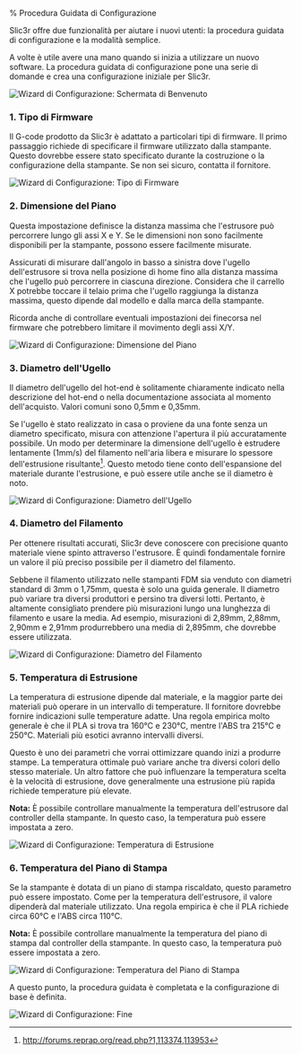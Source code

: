 % Procedura Guidata di Configurazione

Slic3r offre due funzionalità per aiutare i nuovi utenti: la procedura guidata di configurazione e la modalità semplice.

A volte è utile avere una mano quando si inizia a utilizzare un nuovo software. La procedura guidata di configurazione pone una serie di domande e crea una configurazione iniziale per Slic3r.

![Wizard di Configurazione: Schermata di Benvenuto](images/configuration-wizard/configuration_wizard_welcome.png "fig:")

### 1. Tipo di Firmware

Il G-code prodotto da Slic3r è adattato a particolari tipi di firmware. Il primo passaggio richiede di specificare il firmware utilizzato dalla stampante. Questo dovrebbe essere stato specificato durante la costruzione o la configurazione della stampante. Se non sei sicuro, contatta il fornitore.

![Wizard di Configurazione: Tipo di Firmware](images/configuration-wizard/configuration_wizard_firmware_type.png "fig:")

### 2. Dimensione del Piano

Questa impostazione definisce la distanza massima che l'estrusore può percorrere lungo gli assi X e Y. Se le dimensioni non sono facilmente disponibili per la stampante, possono essere facilmente misurate.

Assicurati di misurare dall'angolo in basso a sinistra dove l'ugello dell'estrusore si trova nella posizione di home fino alla distanza massima che l'ugello può percorrere in ciascuna direzione. Considera che il carrello X potrebbe toccare il telaio prima che l'ugello raggiunga la distanza massima, questo dipende dal modello e dalla marca della stampante.

Ricorda anche di controllare eventuali impostazioni dei finecorsa nel firmware che potrebbero limitare il movimento degli assi X/Y.

![Wizard di Configurazione: Dimensione del Piano](images/configuration-wizard/configuration_wizard_bed_size.png "fig:")

### 3. Diametro dell'Ugello

Il diametro dell'ugello del hot-end è solitamente chiaramente indicato nella descrizione del hot-end o nella documentazione associata al momento dell'acquisto. Valori comuni sono 0,5mm e 0,35mm.

Se l'ugello è stato realizzato in casa o proviene da una fonte senza un diametro specificato, misura con attenzione l'apertura il più accuratamente possibile. Un modo per determinare la dimensione dell'ugello è estrudere lentamente (1mm/s) del filamento nell'aria libera e misurare lo spessore dell'estrusione risultante[^1]. Questo metodo tiene conto dell'espansione del materiale durante l'estrusione, e può essere utile anche se il diametro è noto.

![Wizard di Configurazione: Diametro dell'Ugello](images/configuration-wizard/configuration_wizard_nozzle_diameter.png "fig:")

### 4. Diametro del Filamento

Per ottenere risultati accurati, Slic3r deve conoscere con precisione quanto materiale viene spinto attraverso l'estrusore. È quindi fondamentale fornire un valore il più preciso possibile per il diametro del filamento.

Sebbene il filamento utilizzato nelle stampanti FDM sia venduto con diametri standard di 3mm o 1,75mm, questa è solo una guida generale. Il diametro può variare tra diversi produttori e persino tra diversi lotti. Pertanto, è altamente consigliato prendere più misurazioni lungo una lunghezza di filamento e usare la media. Ad esempio, misurazioni di 2,89mm, 2,88mm, 2,90mm e 2,91mm produrrebbero una media di 2,895mm, che dovrebbe essere utilizzata.

![Wizard di Configurazione: Diametro del Filamento](images/configuration-wizard/configuration_wizard_filament_diameter.png "fig:")

### 5. Temperatura di Estrusione

La temperatura di estrusione dipende dal materiale, e la maggior parte dei materiali può operare in un intervallo di temperature. Il fornitore dovrebbe fornire indicazioni sulle temperature adatte. Una regola empirica molto generale è che il PLA si trova tra 160°C e 230°C, mentre l'ABS tra 215°C e 250°C. Materiali più esotici avranno intervalli diversi.

Questo è uno dei parametri che vorrai ottimizzare quando inizi a produrre stampe. La temperatura ottimale può variare anche tra diversi colori dello stesso materiale. Un altro fattore che può influenzare la temperatura scelta è la velocità di estrusione, dove generalmente una estrusione più rapida richiede temperature più elevate.

**Nota:** È possibile controllare manualmente la temperatura dell'estrusore dal controller della stampante. In questo caso, la temperatura può essere impostata a zero.

![Wizard di Configurazione: Temperatura di Estrusione](images/configuration-wizard/configuration_wizard_extrusion_temperature.png "fig:")

### 6. Temperatura del Piano di Stampa

Se la stampante è dotata di un piano di stampa riscaldato, questo parametro può essere impostato. Come per la temperatura dell'estrusore, il valore dipenderà dal materiale utilizzato. Una regola empirica è che il PLA richiede circa 60°C e l'ABS circa 110°C.

**Nota:** È possibile controllare manualmente la temperatura del piano di stampa dal controller della stampante. In questo caso, la temperatura può essere impostata a zero.

![Wizard di Configurazione: Temperatura del Piano di Stampa](images/configuration-wizard/configuration_wizard_bed_temperature.png "fig:")

A questo punto, la procedura guidata è completata e la configurazione di base è definita.

![Wizard di Configurazione: Fine](images/configuration-wizard/configuration_wizard_end.png "fig:")

[^1]: <http://forums.reprap.org/read.php?1,113374,113953>
